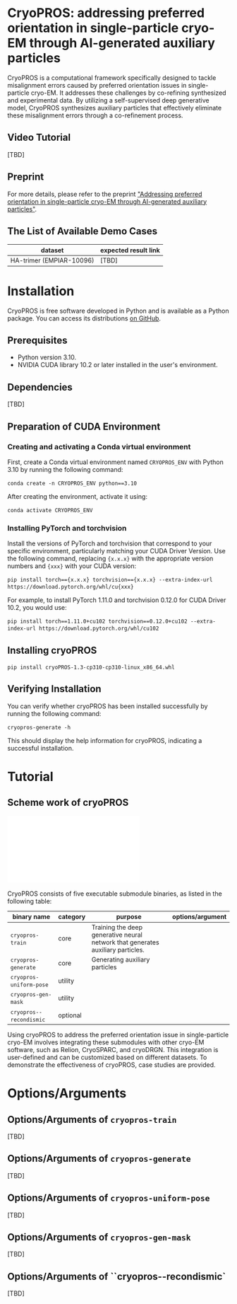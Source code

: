 # CryoPROS: addressing preferred orientation in single-particle cryo-EM through AI-generated auxiliary particles
CryoPROS is a computational framework specifically designed to tackle misalignment errors caused by preferred orientation issues in single-particle cryo-EM. It addresses these challenges by co-refining synthesized and experimental data. By utilizing a self-supervised deep generative model, CryoPROS synthesizes auxiliary particles that effectively eliminate these misalignment errors through a co-refinement process.

## Video Tutorial
[TBD]

## Preprint
For more details, please refer to the preprint ["Addressing preferred orientation in single-particle cryo-EM through AI-generated auxiliary particles"](https://www.biorxiv.org/content/10.1101/2023.09.26.559492v1).

## The List of Available Demo Cases

| dataset |expected result link |
| ----------- | ----------------- |
| HA-trimer (EMPIAR-10096) | [TBD] |

# Installation

CryoPROS is free software developed in Python and is available as a Python package. You can access its distributions [on GitHub](https://github.com/mxhulab/crypros).

## Prerequisites

- Python version 3.10.
- NVIDIA CUDA library 10.2 or later installed in the user's environment.

## Dependencies

[TBD]

## Preparation of CUDA Environment

### Creating and activating a Conda virtual environment

First, create a Conda virtual environment named `CRYOPROS_ENV` with Python 3.10 by running the following command:
```
conda create -n CRYOPROS_ENV python==3.10
```

After creating the environment, activate it using:
```
conda activate CRYOPROS_ENV
```

### Installing PyTorch and torchvision

Install the versions of PyTorch and torchvision that correspond to your specific environment, particularly matching your CUDA Driver Version. Use the following command, replacing `{x.x.x}` with the appropriate version numbers and `{xxx}` with your CUDA version:

```
pip install torch=={x.x.x} torchvision=={x.x.x} --extra-index-url https://download.pytorch.org/whl/cu{xxx}
```

For example, to install PyTorch 1.11.0 and torchvision 0.12.0 for CUDA Driver 10.2, you would use:
```
pip install torch==1.11.0+cu102 torchvision==0.12.0+cu102 --extra-index-url https://download.pytorch.org/whl/cu102
```

## Installing cryoPROS
```
pip install cryoPROS-1.3-cp310-cp310-linux_x86_64.whl
```

## Verifying Installation
You can verify whether cryoPROS has been installed successfully by running the following command:
```
cryopros-generate -h
```
This should display the help information for cryoPROS, indicating a successful installation.

# Tutorial

## Scheme work of cryoPROS

![workflow](images/workflow.pdf)

CryoPROS consists of five executable submodule binaries, as listed in the following table:

| binary name | category | purpose | options/argument |
| ------------ |--------- | --------- | --------------- |
| `cryopros-train ` | core |Training the deep generative neural network that generates auxiliary particles. | |
| `cryopros-generate` | core | Generating auxiliary particles | |
| `cryopros-uniform-pose` | utility | | |
| `cryopros-gen-mask` | utility | | |
| `cryopros--recondismic` | optional | | |

Using cryoPROS to address the preferred orientation issue in single-particle cryo-EM involves integrating these submodules with other cryo-EM software, such as Relion, CryoSPARC, and cryoDRGN. This integration is user-defined and can be customized based on different datasets. To demonstrate the effectiveness of cryoPROS, case studies are provided.

# Options/Arguments

## Options/Arguments of `cryopros-train`
[TBD]

## Options/Arguments of `cryopros-generate`
[TBD]

## Options/Arguments of `cryopros-uniform-pose`
[TBD]

## Options/Arguments of `cryopros-gen-mask`
[TBD]

## Options/Arguments of ``cryopros--recondismic`
[TBD]
